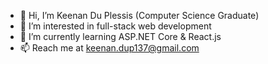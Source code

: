 - 👋 Hi, I’m Keenan Du Plessis (Computer Science Graduate)
- 👀 I’m interested in full-stack web development
- 🌱 I’m currently learning ASP.NET Core & React.js
- 📫 Reach me at keenan.dup137@gmail.com
